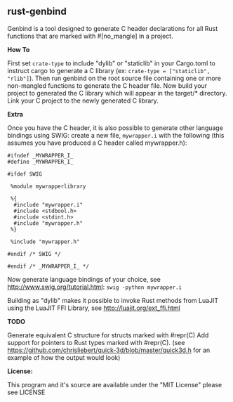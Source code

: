 rust-genbind
----------
Genbind is a tool designed to generate C header declarations for all Rust functions that are marked with #[no_mangle] in a project.

**How To**

First set `crate-type` to include "dylib" or "staticlib" in your Cargo.toml to instruct cargo to generate a C library (ex: `crate-type = ["staticlib", "rlib"]`). Then run genbind on the root source file containing one or more non-mangled functions to generate the C header file. Now build your project to generated the C library which will appear in the target/* directory. Link your C project to the newly generated C library.

**Extra**

Once you have the C header, it is also possible to generate other language bindings using SWIG: create a new file, `mywrapper.i` with the following (this assumes you have produced a C header called mywrapper.h):
```
#ifndef _MYWRAPPER_I_
#define _MYWRAPPER_I_

#ifdef SWIG

 %module mywrapperlibrary

 %{
  #include "mywrapper.i"
  #include <stdbool.h>
  #include <stdint.h>
  #include "mywrapper.h"
 %}

 %include "mywrapper.h"

#endif /* SWIG */

#endif /* _MYWRAPPER_I_ */

```
Now generate language bindings of your choice, see http://www.swig.org/tutorial.html:
`swig -python mywrapper.i`

Building as "dylib" makes it possible to invoke Rust methods from LuaJIT using the LuaJIT FFI Library, see http://luajit.org/ext_ffi.html

**TODO**

Generate equivalent C structure for structs marked with #repr(C)
Add support for pointers to Rust types marked with #repr(C).
(see https://github.com/chrisliebert/quick-3d/blob/master/quick3d.h for an example of how the output would look)

**License:**

This program and it's source are available under the "MIT License" please see LICENSE
